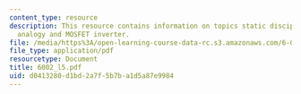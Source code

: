 ```yaml
---
content_type: resource
description: This resource contains information on topics static discipline, electrical
  analogy and MOSFET inverter.
file: /media/https%3A/open-learning-course-data-rc.s3.amazonaws.com/6-002-circuits-and-electronics-spring-2007/d0413280d1bd2a7f5b7ba1d5a87e9984_6002_l5.pdf
file_type: application/pdf
resourcetype: Document
title: 6002_l5.pdf
uid: d0413280-d1bd-2a7f-5b7b-a1d5a87e9984
---
```

